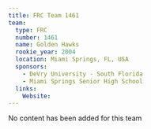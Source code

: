 ```yaml
---
title: FRC Team 1461
team:
  type: FRC
  number: 1461
  name: Golden Hawks
  rookie_year: 2004
  location: Miami Springs, FL, USA
  sponsors:
    - DeVry University - South Florida
    - Miami Springs Senior High School
  links:
    Website: 
---
```

No content has been added for this team